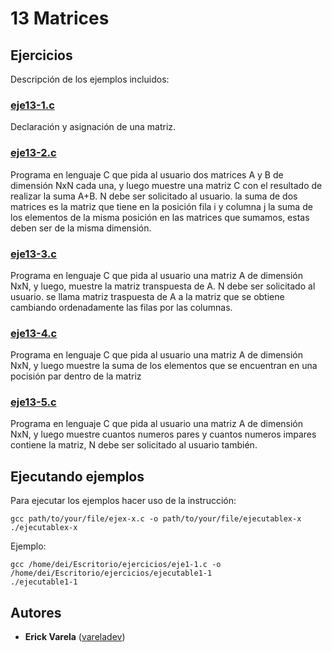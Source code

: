 # 13 Matrices

## Ejercicios

Descripción de los ejemplos incluidos:

### [eje13-1.c](eje13-1.c)

Declaración y asignación de una matriz.

### [eje13-2.c](eje13-2.c)

Programa en lenguaje C que pida al usuario dos matrices A y B de dimensión NxN cada una, y luego muestre una matriz C con el resultado de realizar la suma A+B. N debe ser solicitado al usuario. la suma de dos matrices es la matriz que tiene en la posición fila i y columna j la suma de los elementos  de la misma posición en las matrices que sumamos, estas deben ser de la misma dimensión.

### [eje13-3.c](eje13-3.c)

Programa en lenguaje C que pida al usuario una matriz A de dimensión NxN, y luego, muestre la matriz transpuesta de A. N debe ser solicitado al usuario. se llama matriz traspuesta de A a la matriz que se obtiene cambiando ordenadamente las filas por las columnas.

### [eje13-4.c](eje13-4.c)

Programa en lenguaje C que pida al usuario una matriz A de dimensión NxN, y luego muestre la suma de los elementos que se encuentran en una pocisión par dentro de la matriz

### [eje13-5.c](eje13-5.c)

Programa en lenguaje C que pida al usuario una matriz A de dimensión NxN, y luego muestre cuantos numeros pares y cuantos numeros impares contiene la matriz, N debe ser solicitado al usuario también.

## Ejecutando ejemplos

Para ejecutar los ejemplos hacer uso de la instrucción:

```
gcc path/to/your/file/ejex-x.c -o path/to/your/file/ejecutablex-x
./ejecutablex-x
```

Ejemplo:

```
gcc /home/dei/Escritorio/ejercicios/eje1-1.c -o /home/dei/Escritorio/ejercicios/ejecutable1-1
./ejecutable1-1
```

## Autores

* **Erick Varela** ([vareladev](https://github.com/vareladev/))


